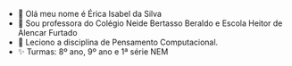 - 👋 Olá meu nome é Érica Isabel da Silva
- 👀 Sou professora do Colégio Neide Bertasso Beraldo e Escola Heitor de Alencar Furtado
- 💞️ Leciono a disciplina de Pensamento Computacional.
- ✨ Turmas: 8º ano, 9º ano e 1ª série NEM

<!---
ProfessoraErica/ProfessoraErica is a ✨ special ✨ repository because its `README.md` (this file) appears on your GitHub profile.
You can click the Preview link to take a look at your changes.
--->
